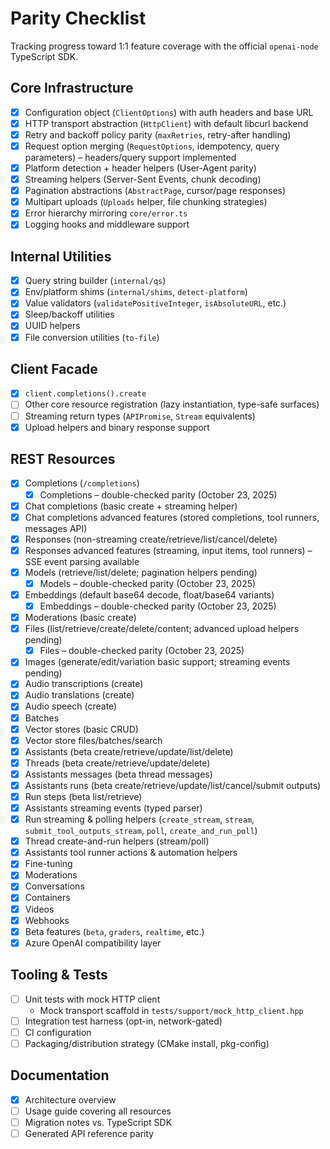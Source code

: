 # Parity Checklist

Tracking progress toward 1:1 feature coverage with the official `openai-node` TypeScript SDK.

## Core Infrastructure
- [x] Configuration object (`ClientOptions`) with auth headers and base URL
- [x] HTTP transport abstraction (`HttpClient`) with default libcurl backend
- [x] Retry and backoff policy parity (`maxRetries`, retry-after handling)
- [x] Request option merging (`RequestOptions`, idempotency, query parameters) – headers/query support implemented
- [x] Platform detection + header helpers (User-Agent parity)
- [x] Streaming helpers (Server-Sent Events, chunk decoding)
- [x] Pagination abstractions (`AbstractPage`, cursor/page responses)
- [x] Multipart uploads (`Uploads` helper, file chunking strategies)
- [x] Error hierarchy mirroring `core/error.ts`
- [x] Logging hooks and middleware support

## Internal Utilities
- [x] Query string builder (`internal/qs`)
- [x] Env/platform shims (`internal/shims`, `detect-platform`)
- [x] Value validators (`validatePositiveInteger`, `isAbsoluteURL`, etc.)
- [x] Sleep/backoff utilities
- [x] UUID helpers
- [x] File conversion utilities (`to-file`)

## Client Facade
- [x] `client.completions().create`
- [ ] Other core resource registration (lazy instantiation, type-safe surfaces)
- [ ] Streaming return types (`APIPromise`, `Stream` equivalents)
- [x] Upload helpers and binary response support

## REST Resources
- [x] Completions (`/completions`)
  - [x] Completions – double-checked parity (October 23, 2025)
- [x] Chat completions (basic create + streaming helper)
- [x] Chat completions advanced features (stored completions, tool runners, messages API)
- [x] Responses (non-streaming create/retrieve/list/cancel/delete)
- [x] Responses advanced features (streaming, input items, tool runners) – SSE event parsing available
- [x] Models (retrieve/list/delete; pagination helpers pending)
  - [x] Models – double-checked parity (October 23, 2025)
- [x] Embeddings (default base64 decode, float/base64 variants)
  - [x] Embeddings – double-checked parity (October 23, 2025)
- [x] Moderations (basic create)
- [x] Files (list/retrieve/create/delete/content; advanced upload helpers pending)
  - [x] Files – double-checked parity (October 23, 2025)
- [x] Images (generate/edit/variation basic support; streaming events pending)
- [x] Audio transcriptions (create)
- [x] Audio translations (create)
- [x] Audio speech (create)
- [x] Batches
- [x] Vector stores (basic CRUD)
- [x] Vector store files/batches/search
- [x] Assistants (beta create/retrieve/update/list/delete)
- [x] Threads (beta create/retrieve/update/delete)
- [x] Assistants messages (beta thread messages)
- [x] Assistants runs (beta create/retrieve/update/list/cancel/submit outputs)
- [x] Run steps (beta list/retrieve)
- [x] Assistants streaming events (typed parser)
- [x] Run streaming & polling helpers (`create_stream`, `stream`, `submit_tool_outputs_stream`, `poll`, `create_and_run_poll`)
- [x] Thread create-and-run helpers (stream/poll)
- [x] Assistants tool runner actions & automation helpers
- [x] Fine-tuning
- [x] Moderations
- [x] Conversations
- [x] Containers
- [x] Videos
- [x] Webhooks
- [x] Beta features (`beta`, `graders`, `realtime`, etc.)
- [x] Azure OpenAI compatibility layer

## Tooling & Tests
- [ ] Unit tests with mock HTTP client
  - Mock transport scaffold in `tests/support/mock_http_client.hpp`
- [ ] Integration test harness (opt-in, network-gated)
- [ ] CI configuration
- [ ] Packaging/distribution strategy (CMake install, pkg-config)

## Documentation
- [x] Architecture overview
- [ ] Usage guide covering all resources
- [ ] Migration notes vs. TypeScript SDK
- [ ] Generated API reference parity
